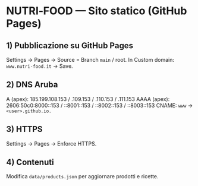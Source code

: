 # NUTRI‑FOOD — Sito statico (GitHub Pages)
## 1) Pubblicazione su GitHub Pages
Settings → Pages → Source = Branch `main` / root. In Custom domain: `www.nutri-food.it` → Save.
## 2) DNS Aruba
A (apex): 185.199.108.153 / .109.153 / .110.153 / .111.153
AAAA (apex): 2606:50c0:8000::153 / ::8001::153 / ::8002::153 / ::8003::153
CNAME: `www` → `<user>.github.io.`
## 3) HTTPS
Settings → Pages → Enforce HTTPS.
## 4) Contenuti
 Modifica `data/products.json` per aggiornare prodotti e ricette.
